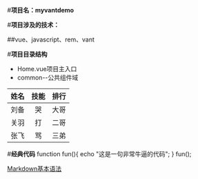 #**项目名：myvantdemo**

#**项目涉及的技术：**

##vue、javascript、rem、vant

#**项目目录结构**

- Home.vue项目主入口
- common--公共组件域



姓名|技能|排行
--|:--:|--:
刘备|哭|大哥
关羽|打|二哥
张飞|骂|三弟

#**经典代码**
    function fun(){
         echo "这是一句非常牛逼的代码";
    }
    fun();


[Markdown基本语法](https://www.jianshu.com/p/191d1e21f7ed)

